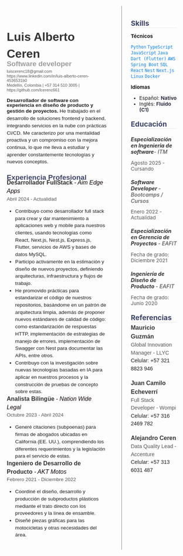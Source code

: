 <div style="display: grid; grid-template-columns: 7fr 4fr; gap: 1.5rem; font-size: 0.85rem; margin-top: -2rem;">

  <div class="main-column">

<h1 class="nombre">Luis Alberto Ceren</h1>
<h4 class="job">Software developer</h4>
<span class="info">luiscerenc18@gmail.com 
</br>
https://www.linkedin.com/in/luis-alberto-ceren-4536531b0
</br>
Medellín, Colombia | +57 314 510 3005 | https://github.com/lcerenc661 </span>

<div class="intro-paragraph">
<span
 class="subtitle">Desarrollador de software con experiencia en diseño de producto y gestión de proyectos.</span> He trabajado en el desarrollo de soluciones frontend y backend, integrando servicios en la nube con prácticas CI/CD. Me caracterizo por una mentalidad proactiva y un compromiso con la mejora continua, lo que me lleva a estudiar y aprender constantemente tecnologías y nuevos conceptos.
 </div>

<h2 class="section-title">Experiencia Profesional</h2>

<h3 class="job-company">Desarrollador FullStack  <span class="job-title"> - Aim Edge Apps </span></h3>
<span class="date">Abril 2024 - Actualidad</span>

- Contribuyo como desarrollador full stack para crear y dar mantenimiento a aplicaciones web y mobile para nuestros clientes, usando tecnologías como React, Next.js, Nest.js, Express.js, Flutter, servicios de AWS y bases de datos MySQL.
- Participo activamente en la estimación y diseño de nuevos proyectos, definiendo arquitecturas, infraestructura y flujos de trabajo.
- He promovido prácticas para estandarizar el código de nuestros repositorios, basándome en un patrón de arquitectura limpia, además de proponer nuevos estándares de calidad de código: como estandarización de respuestas HTTP, implementación de estrategias de manejo de errores, implementación de Swagger con Nest para documentar las APIs, entre otros.
- Contribuyo con la investigación sobre nuevas tecnologías basadas en IA para aplicar en nuestros procesos y la construcción de pruebas de concepto sobre estas.

<h3 class="job-company">Analista Bilingüe <span class="job-title"> - Nation Wide Legal </span> </h3>
<span class="date">Octubre 2023 - Abril 2024</span>

- Generé citaciones (subpoenas) para firmas de abogados ubicadas en California (EE. UU.), comprendiendo los diferentes requerimientos y la legislación para el servicio de estas.

<h3 class="job-company">Ingeniero de Desarrollo de Producto  <span class="job-title">- AKT Motos </span> </h3> 
<span class="date">Febrero 2021 - Diciembre 2022</span>
<ul>
<li>Coordiné el diseño, desarrollo y producción de subproductos plásticos mediante el trato directo con los proveedores y la línea de ensamble.</li>
<li>Diseñé piezas gráficas para las motocicletas y otras necesidades del área.</li>
</ul>

  </div>

  <div class="sidebar">

<h2 class="section-title">Skills</h2>

**Técnicos**

<span style="color:#007bff; font-weight:500;">`Python` `TypeScript` `JavaScript` `Java` `Dart (Flutter)` `AWS` `Spring Boot` `SQL` `React` `Nest` `Next.js` `Linux` `Docker`</span>

**Idiomas**

- Español: <span class="highlight">Nativo</span>
- Inglés: <span class="highlight">Fluido (C1)</span>

<h2 class="section-title">Educación</h2>

<div class="education-item">
  <h5 class="education-title">Especialización en Ingenieria de software<span class="education-degree">- ITM </span></h5>
     
  <span class="date">Agosto 2025 - Cursando</span>  
 
</div>

<div class="education-item">
  <h5 class="education-title">Software Developer <span class="education-degree">- Bootcamps / Cursos</span></h5>
     
  <span class="date">Enero 2022 - Actualidad</span>  
 
</div>

<div class="education-item">
  <h5 class="education-title">Especialización en Gerencia de Proyectos <span  class="education-degree"> - EAFIT</span></h5>

<span class="date">Fecha de grado: Diciembre 2021</span>

</div>

<div class="education-item">
  <h5 class="education-title">Ingeniería de Diseño de Producto <span class="education-degree"> - EAFIT </span></h5>

<span class="date">Fecha de grado: Junio 2020</span>

  <h2 class="section-title">Referencias</h2>

<div class="reference-item">
  <span class="reference-name"><strong>Mauricio Guzmán</strong></span><br>
  <span class="reference-role">Global Innovation Manager - LLYC</span><br>
  <span class="reference-phone">Celular: +57 321 8823 946</span>
</div>

<div class="reference-item">
  <span class="reference-name"><strong>Juan Camilo Echeverrí</strong></span><br>
  <span class="reference-role">Full Stack Developer - Wompi</span><br>
  <span class="reference-phone">Celular: +57 316 2469 782</span>
</div>

<div class="reference-item">
  <span class="reference-name"><strong>Alejandro Ceren</strong></span><br>
  <span class="reference-role">Data Quality Lead - Accenture</span><br>
  <span class="reference-phone">Celular: +57 313 6031 487</span>
</div>
</div>

<style>

  h3 {
    padding: -1.4rem;
    margin-block: -1rem;
    font-size: 1.2rem;
    font-weight: 600;
  }

  

.info {
    font-size: 0.69rem;
    line-height: 0.8rem;
    color: #555;
    margin-bottom: 1rem;
    font-family: calibri, sans-serif;
    display: block;
    margin-top: -0.5rem;
  }

  .job {
    font-size: 1.2rem;
    font-weight: 600;
    color:rgba(51, 51, 51, 0.48);
    margin-bottom: 0.5rem;
    margin-top: -1rem;
    font-family: calibri, sans-serif;
  }

  .job-title {
    font-size: 1rem;
    font-weight: 500;
    color: rgba(19, 8, 8);
    margin-bottom: 0.5rem;
    margin-top: -1.2rem;
    font-style: italic;
  }

  .job-company {
    color: rgb(75, 75, 75);
    font-size: 1rem;
    font-weight: 600;
    color: #333;
    margin-bottom: 0rem;
  }

  .nombre {
  
    font-size: 2rem;
    font-weight: 600;
    color: #333;
    margin-bottom: 0.4rem;
    }

  .section-title {
    font-size: 1.2rem;
    font-weight: 700;
    color: rgb(60, 67, 107);
    margin-top: 1.2rem;
    margin-bottom: 0.2rem;
    border-bottom: 0.1rem solid rgba(212, 212, 212, 0.52);
  }

  .main-column {
    padding: 1rem;
    line-height: 1.45;
    font-family: calibri, sans-serif;

  }

  .sidebar {
    padding: 1rem 1.5rem;
    border-left: 0.1rem solid gray;
  }

  .subtitle {
    font-weight: 600;
    line-height: 0.8rem
  }

  .skills {
    color: #007bff;
  }

  .highlight {
    color:rgb(47, 49, 68);
    font-weight: bold;
  }

  .degree {
    margin-top: -0.5rem;
    display: block;
  }

</style>

<style>
  .education-item {
    margin-bottom: 0rem;
    padding:  0;
  }

  .education-title {
    font-size: 0.9rem;
    font-weight: bold;
    color: #333;
    margin-bottom: 0.2rem;
  }

  .education-degree {
    font-style: italic;
    font-weight: 500;
    color: #555;
    margin-bottom: 0.2rem;
  }

  .location {
    font-size: 0.9rem;
    color: #777;
    display: block;
    margin-top: -1.2rem;
  }

  .date {
    font-size: 0.85rem;
    color: #555;
    margin-top: -0.2rem;
  }

  .education-description {
    font-size: 0.9rem;
    color: #444;
    margin-top: 0.2rem;
  }

    .reference-item {
    margin-bottom: 1rem;
    line-height: 1.5;
    font-family: calibri, sans-serif;
  }

  .reference-name {
    font-size: 1rem;
    color: #333;
  }

  .reference-role {
    font-size: 0.9rem;
    color: #555;
  }

  .reference-phone {
    font-size: 0.9rem;
  }

  
</style>
